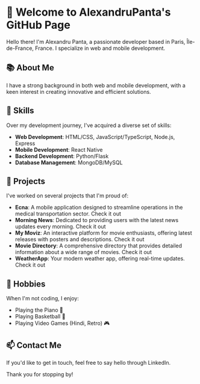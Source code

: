 # 👋 Welcome to AlexandruPanta's GitHub Page

Hello there! I'm Alexandru Panta, a passionate developer based in Paris, Île-de-France, France. I specialize in web and mobile development.

## 📚 About Me

I have a strong background in both web and mobile development, with a keen interest in creating innovative and efficient solutions.

## 💼 Skills

Over my development journey, I've acquired a diverse set of skills:

- **Web Development**: HTML/CSS, JavaScript/TypeScript, Node.js, Express
- **Mobile Development**: React Native
- **Backend Development**: Python/Flask
- **Database Management**: MongoDB/MySQL

## 🚀 Projects

I've worked on several projects that I'm proud of:

- **Ecna**: A mobile application designed to streamline operations in the medical transportation sector. Check it out
- **Morning News**: Dedicated to providing users with the latest news updates every morning. Check it out
- **My Moviz**: An interactive platform for movie enthusiasts, offering latest releases with posters and descriptions. Check it out
- **Movie Directory**: A comprehensive directory that provides detailed information about a wide range of movies. Check it out
- **WeatherApp**: Your modern weather app, offering real-time updates. Check it out

## 🎈 Hobbies

When I'm not coding, I enjoy:

- Playing the Piano 🎹
- Playing Basketball 🏀
- Playing Video Games (Hindi, Retro) 🎮

## 📫 Contact Me

If you'd like to get in touch, feel free to say hello through LinkedIn.

Thank you for stopping by!
